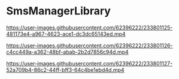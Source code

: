 # SmsManagerLibrary



https://user-images.githubusercontent.com/62396222/233801125-481173e4-a967-4623-ace1-dc3dc65143ed.mp4



https://user-images.githubusercontent.com/62396222/233801126-c4cc449a-a362-48bf-abab-2b2d7856c94d.mp4



https://user-images.githubusercontent.com/62396222/233801127-52a709b4-86c2-44ff-bff3-64c4be1ebd4d.mp4

